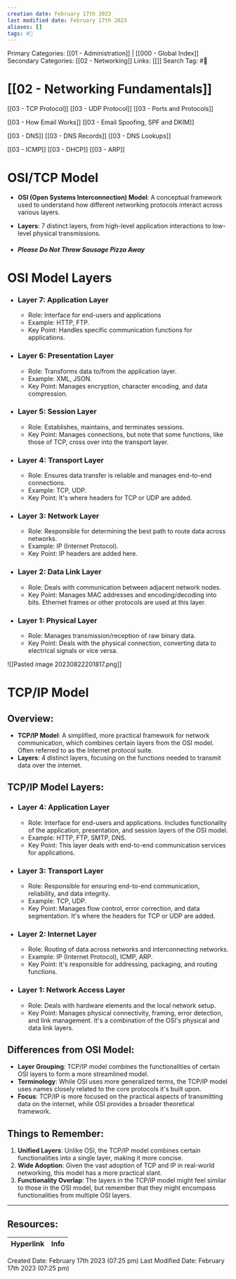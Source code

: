 ```yaml
---
creation date: February 17th 2023
last modified date: February 17th 2023
aliases: []
tags: #📖
---
```


Primary Categories: [[01 - Administration]] | [[000 - Global Index]]
Secondary Categories: [[02 - Networking]] 
Links: [[]] 
Search Tag: #📖  

# [[02 - Networking Fundamentals]]  

[[03 - TCP Protocol]]
[[03 - UDP Protocol]]
[[03 - Ports and Protocols]]

[[03 - How Email Works]]
[[03 - Email Spoofing, SPF and DKIM]]

[[03 - DNS]]
[[03 - DNS Records]]
[[03 - DNS Lookups]]

[[03 - ICMP]]
[[03 - DHCP]]
[[03 - ARP]]
# OSI/TCP Model

- **OSI (Open Systems Interconnection) Model**: A conceptual framework used to understand how different networking protocols interact across various layers.
- **Layers**: 7 distinct layers, from high-level application interactions to low-level physical transmissions.

- ##### Please Do Not Throw Sausage Pizza Away
# OSI Model Layers

- ### Layer 7: Application Layer
	- Role: Interface for end-users and applications
	- Example: HTTP, FTP.
	- Key Point: Handles specific communication functions for applications.

- ### Layer 6: Presentation Layer
	- Role: Transforms data to/from the application layer.
	- Example: XML, JSON.
	- Key Point: Manages encryption, character encoding, and data compression.

- ### Layer 5: Session Layer
	- Role: Establishes, maintains, and terminates sessions.
	- Key Point: Manages connections, but note that some functions, like those of TCP, cross over into the transport layer.

- ### Layer 4: Transport Layer
	- Role: Ensures data transfer is reliable and manages end-to-end connections.
	- Example: TCP, UDP.
	- Key Point: It's where headers for TCP or UDP are added.

- ### Layer 3: Network Layer
	- Role: Responsible for determining the best path to route data across networks.
	- Example: IP (Internet Protocol).
	- Key Point: IP headers are added here.

- ### Layer 2: Data Link Layer
	- Role: Deals with communication between adjacent network nodes.
	- Key Point: Manages MAC addresses and encoding/decoding into bits. Ethernet frames or other protocols are used at this layer.

- ### Layer 1: Physical Layer
	- Role: Manages transmission/reception of raw binary data.
	- Key Point: Deals with the physical connection, converting data to electrical signals or vice versa.

![[Pasted image 20230822201817.png]]

# TCP/IP Model

## Overview:
- **TCP/IP Model**: A simplified, more practical framework for network communication, which combines certain layers from the OSI model. Often referred to as the Internet protocol suite.
- **Layers**: 4 distinct layers, focusing on the functions needed to transmit data over the internet.
## TCP/IP Model Layers:

- ### **Layer 4: Application Layer**
	- Role: Interface for end-users and applications. Includes functionality of the application, presentation, and session layers of the OSI model.
	- Example: HTTP, FTP, SMTP, DNS.
	- Key Point: This layer deals with end-to-end communication services for applications.
  
- ### **Layer 3: Transport Layer**
	- Role: Responsible for ensuring end-to-end communication, reliability, and data integrity.
	- Example: TCP, UDP.
	- Key Point: Manages flow control, error correction, and data segmentation. It's where the headers for TCP or UDP are added.

- ### Layer 2: Internet Layer
	- Role: Routing of data across networks and interconnecting networks.
	- Example: IP (Internet Protocol), ICMP, ARP.
	- Key Point: It's responsible for addressing, packaging, and routing functions.

- ### **Layer 1: Network Access Layer**
	- Role: Deals with hardware elements and the local network setup.
	- Key Point: Manages physical connectivity, framing, error detection, and link management. It's a combination of the OSI's physical and data link layers.
## Differences from OSI Model:
- **Layer Grouping**: TCP/IP model combines the functionalities of certain OSI layers to form a more streamlined model.
- **Terminology**: While OSI uses more generalized terms, the TCP/IP model uses names closely related to the core protocols it's built upon.
- **Focus**: TCP/IP is more focused on the practical aspects of transmitting data on the internet, while OSI provides a broader theoretical framework.
## Things to Remember:
1. **Unified Layers**: Unlike OSI, the TCP/IP model combines certain functionalities into a single layer, making it more concise.
2. **Wide Adoption**: Given the vast adoption of TCP and IP in real-world networking, this model has a more practical slant.
3. **Functionality Overlap**: The layers in the TCP/IP model might feel similar to those in the OSI model, but remember that they might encompass functionalities from multiple OSI layers.



___

## Resources:

| Hyperlink | Info |
| --------- | ---- |


Created Date: February 17th 2023 (07:25 pm) 
Last Modified Date: February 17th 2023 (07:25 pm)
